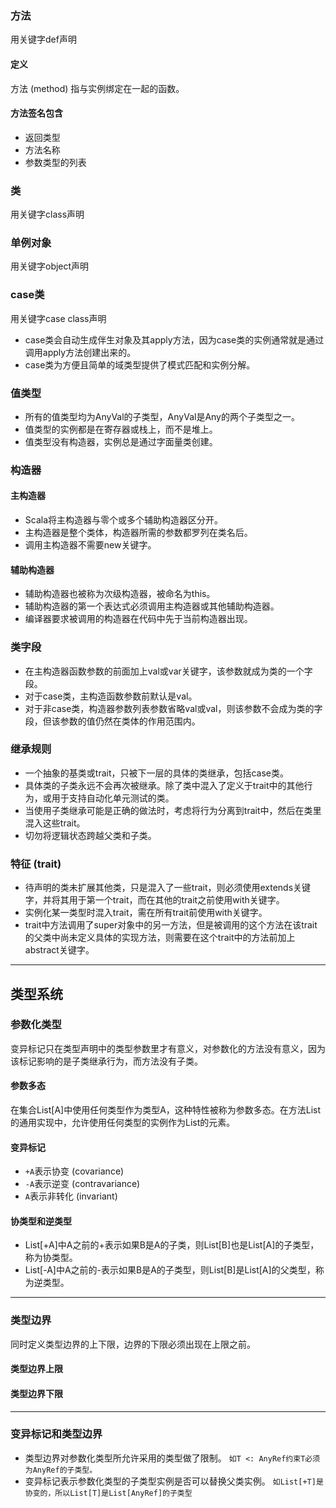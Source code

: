 

### 方法
用关键字def声明
#### 定义
方法 (method) 指与实例绑定在一起的函数。
#### 方法签名包含
* 返回类型
* 方法名称
* 参数类型的列表

### 类
用关键字class声明

### 单例对象
用关键字object声明

### case类
用关键字case class声明
* case类会自动生成伴生对象及其apply方法，因为case类的实例通常就是通过调用apply方法创建出来的。
* case类为方便且简单的域类型提供了模式匹配和实例分解。

### 值类型
* 所有的值类型均为AnyVal的子类型，AnyVal是Any的两个子类型之一。
* 值类型的实例都是在寄存器或栈上，而不是堆上。
* 值类型没有构造器，实例总是通过字面量类创建。

### 构造器
#### 主构造器
* Scala将主构造器与零个或多个辅助构造器区分开。
* 主构造器是整个类体，构造器所需的参数都罗列在类名后。
* 调用主构造器不需要new关键字。
#### 辅助构造器
* 辅助构造器也被称为次级构造器，被命名为this。
* 辅助构造器的第一个表达式必须调用主构造器或其他辅助构造器。
* 编译器要求被调用的构造器在代码中先于当前构造器出现。

### 类字段
* 在主构造器函数参数的前面加上val或var关键字，该参数就成为类的一个字段。
* 对于case类，主构造函数参数前默认是val。
* 对于非case类，构造器参数列表参数省略val或val，则该参数不会成为类的字段，但该参数的值仍然在类体的作用范围内。

### 继承规则
* 一个抽象的基类或trait，只被下一层的具体的类继承，包括case类。
* 具体类的子类永远不会再次被继承。除了类中混入了定义于trait中的其他行为，或用于支持自动化单元测试的类。
* 当使用子类继承可能是正确的做法时，考虑将行为分离到trait中，然后在类里混入这些trait。
* 切勿将逻辑状态跨越父类和子类。

### 特征 (trait)
* 待声明的类未扩展其他类，只是混入了一些trait，则必须使用extends关键字，并将其用于第一个trait，而在其他的trait之前使用with关键字。
* 实例化某一类型时混入trait，需在所有trait前使用with关键字。
* trait中方法调用了super对象中的另一方法，但是被调用的这个方法在该trait的父类中尚未定义具体的实现方法，则需要在这个trait中的方法前加上abstract关键字。
***

## 类型系统
### 参数化类型
变异标记只在类型声明中的类型参数里才有意义，对参数化的方法没有意义，因为该标记影响的是子类继承行为，而方法没有子类。
#### 参数多态
在集合List[A]中使用任何类型作为类型A，这种特性被称为参数多态。在方法List的通用实现中，允许使用任何类型的实例作为List的元素。
#### 变异标记
* `+A`表示协变 (covariance)
* `-A`表示逆变 (contravariance)
* `A`表示非转化 (invariant)
#### 协类型和逆类型
* List[+A]中A之前的+表示如果B是A的子类，则List[B]也是List[A]的子类型，称为协类型。
* List[-A]中A之前的-表示如果B是A的子类型，则List[B]是List[A]的父类型，称为逆类型。
***

### 类型边界
同时定义类型边界的上下限，边界的下限必须出现在上限之前。
#### 类型边界上限
#### 类型边界下限
***

### 变异标记和类型边界
* 类型边界对参数化类型所允许采用的类型做了限制。
`如T <: AnyRef约束T必须为AnyRef的子类型。`
* 变异标记表示参数化类型的子类型实例是否可以替换父类实例。
`如List[+T]是协变的，所以List[T]是List[AnyRef]的子类型`
